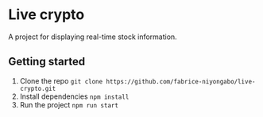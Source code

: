 # Live crypto

A project for displaying real-time stock information.

## Getting started
1. Clone the repo ``git clone https://github.com/fabrice-niyongabo/live-crypto.git``
2. Install dependencies ``npm install``
3. Run the project ``npm run start``


